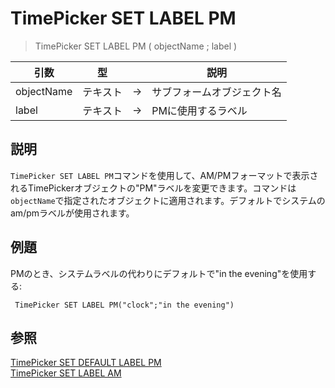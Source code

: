 # TimePicker SET LABEL PM

> TimePicker SET LABEL PM ( objectName ; label )

| 引数 | 型 || 説明 |
| --- | --- | --- | --- |
| objectName | テキスト | → | サブフォームオブジェクト名 |
| label | テキスト | → | PMに使用するラベル |

## 説明

`TimePicker SET LABEL PM`コマンドを使用して、AM/PMフォーマットで表示されるTimePickerオブジェクトの"PM"ラベルを変更できます。コマンドは`objectName`で指定されたオブジェクトに適用されます。デフォルトでシステムのam/pmラベルが使用されます。

## 例題  

PMのとき、システムラベルの代わりにデフォルトで"in the evening"を使用する:

```4d
 TimePicker SET LABEL PM("clock";"in the evening")
```

## 参照

[TimePicker SET DEFAULT LABEL PM](TimePicker%20SET%20DEFAULT%20LABEL%20PM.ja.md)  
[TimePicker SET LABEL AM](TimePicker%20SET%20LABEL%20AM.ja.md)
